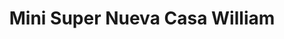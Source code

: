 ---
title: "Mini Super Nueva Casa William"
url: /colon/mini-super-nueva-casa-william/
shop: Lebensmittel
---